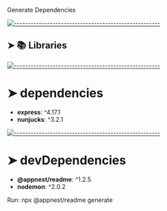 Generate Dependencies


[![-----------------------------------------------------](https://raw.githubusercontent.com/andreasbm/readme/master/assets/lines/colored.png)](#books-libraries)

## ➤ :books: Libraries


[![-----------------------------------------------------](https://raw.githubusercontent.com/andreasbm/readme/master/assets/lines/colored.png)](#dependencies)

# ➤ dependencies

* **express**: ^4.17.1
* **nunjucks**: ^3.2.1


[![-----------------------------------------------------](https://raw.githubusercontent.com/andreasbm/readme/master/assets/lines/colored.png)](#devdependencies)

# ➤ devDependencies

* **@appnest/readme**: ^1.2.5
* **nodemon**: ^2.0.2

Run: npx @appnest/readme generate
